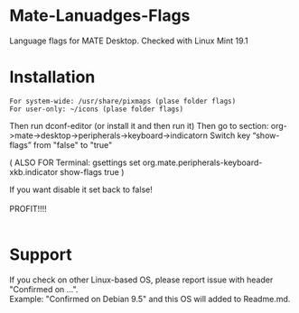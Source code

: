 # Mate-Lanuadges-Flags
Language flags for MATE Desktop. Checked with Linux Mint 19.1
<br>

# Installation
	For system-wide: /usr/share/pixmaps (plase folder flags)
	For user-only: ~/icons (plase folder flags)
Then run dconf-editor (or install it and then run it)
Then go to section: org->mate->desktop->peripherals->keyboard->indicatorn
Switch key “show-flags” from "false" to "true"

(
   ALSO FOR Terminal:
	gsettings set org.mate.peripherals-keyboard-xkb.indicator show-flags true
)

If you want disable it set back to false!
<br><br>
PROFIT!!!!
<br><br>
# Support
If you check on other Linux-based OS, please report issue with header "Confirmed on ...".<br>
Example: "Confirmed on Debian 9.5" and this OS will added to Readme.md.
